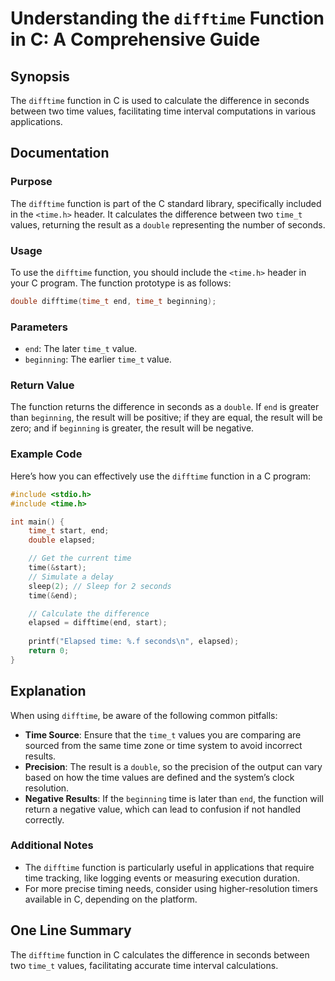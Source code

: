 <!--
Meta Description: # Understanding the `difftime` Function in C: A Comprehensive Guide ## Synopsis The `difftime` function in C is used to calculate the difference in se...
Meta Keywords: time, difftime, function, time_t, end
-->

# Understanding the `difftime` Function in C: A Comprehensive Guide

## Synopsis
The `difftime` function in C is used to calculate the difference in seconds between two time values, facilitating time interval computations in various applications.

## Documentation
### Purpose
The `difftime` function is part of the C standard library, specifically included in the `<time.h>` header. It calculates the difference between two `time_t` values, returning the result as a `double` representing the number of seconds.

### Usage
To use the `difftime` function, you should include the `<time.h>` header in your C program. The function prototype is as follows:

```c
double difftime(time_t end, time_t beginning);
```

### Parameters
- `end`: The later `time_t` value.
- `beginning`: The earlier `time_t` value.

### Return Value
The function returns the difference in seconds as a `double`. If `end` is greater than `beginning`, the result will be positive; if they are equal, the result will be zero; and if `beginning` is greater, the result will be negative.

### Example Code
Here’s how you can effectively use the `difftime` function in a C program:

```c
#include <stdio.h>
#include <time.h>

int main() {
    time_t start, end;
    double elapsed;

    // Get the current time
    time(&start);
    // Simulate a delay
    sleep(2); // Sleep for 2 seconds
    time(&end);

    // Calculate the difference
    elapsed = difftime(end, start);
    
    printf("Elapsed time: %.f seconds\n", elapsed);
    return 0;
}
```

## Explanation
When using `difftime`, be aware of the following common pitfalls:

- **Time Source**: Ensure that the `time_t` values you are comparing are sourced from the same time zone or time system to avoid incorrect results.
- **Precision**: The result is a `double`, so the precision of the output can vary based on how the time values are defined and the system’s clock resolution.
- **Negative Results**: If the `beginning` time is later than `end`, the function will return a negative value, which can lead to confusion if not handled correctly.

### Additional Notes
- The `difftime` function is particularly useful in applications that require time tracking, like logging events or measuring execution duration.
- For more precise timing needs, consider using higher-resolution timers available in C, depending on the platform.

## One Line Summary
The `difftime` function in C calculates the difference in seconds between two `time_t` values, facilitating accurate time interval calculations.